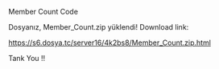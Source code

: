 Member Count Code

Dosyanız, Member_Count.zip yüklendi!
Download link:

https://s6.dosya.tc/server16/4k2bs8/Member_Count.zip.html

Tank You !!
